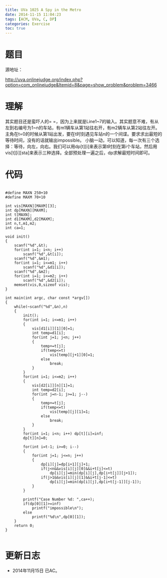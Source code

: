 ```yaml
---
title: UVa 1025 A Spy in the Metro
date: 2014-11-15 11:04:23
tags: [ACM, UVa, C, DP]
categories: Exercise
toc: true
---
```

# 题目
源地址：

http://uva.onlinejudge.org/index.php?option=com_onlinejudge&Itemid=8&page=show_problem&problem=3466

# 理解
其实题目还是蛮吓人的= =，因为上来就是Line1~7的输入。其实题意不难，有从左到右编号为1~n的车站，有m1辆车从第1站往右开，有m2辆车从第2站往左开。主角在t=0的时候从第1站出发，要在t时刻遇见车站n的一个间谍。要求求出最短的等待时间，没有的话就输出impossible。
小脑一动，可以知道，每一次有三个选择：等待，向左，向右。我们可以用dp[t][i]来表示第t时刻在第i个车站，然后用vis[t][i][sta]来表示三种选择。全部预处理一遍之后，dp求解最短时间即可。


<!-- more -->

# 代码

```

#define MAXN 250+10
#define MAXM 70+10

int vis[MAXN][MAXM][3];
int dp[MAXN][MAXM];
int t[MAXN];
int d1[MAXM],d2[MAXM];
int n,t,m1,m2;
int ca=1;

void init()
{
    scanf("%d",&t);
    for(int i=1; i<n; i++)
        scanf("%d",&t[i]);
    scanf("%d",&m1);
    for(int i=1; i<=m1; i++)
        scanf("%d",&d1[i]);
    scanf("%d",&m2);
    for(int i=1; i<=m2; i++)
        scanf("%d",&d2[i]);
    memset(vis,0,sizeof vis);
}

int main(int argc, char const *argv[])
{
    while(~scanf("%d",&n),n)
    {
        init();
        for(int i=1; i<=m1; i++)
        {
            vis[d1[i]][1][0]=1;
            int temp=d1[i];
            for(int j=1; j<n; j++)
            {
                temp+=t[j];
                if(temp<=t)
                    vis[temp][j+1][0]=1;
                else
                    break;
            }
        }
        for(int i=1; i<=m2; i++)
        {
            vis[d2[i]][n][1]=1;
            int temp=d2[i];
            for(int j=n-1; j>=1; j--)
            {
                temp+=t[j];
                if(temp<=t)
                    vis[temp][j][1]=1;
                else
                    break;
            }
        }
        for(int i=1; i<n; i++) dp[t][i]=inf;
        dp[t][n]=0;

        for(int i=t-1; i>=0; i--)
        {
            for(int j=1; j<=n; j++)
            {
                dp[i][j]=dp[i+1][j]+1;
                if(j<n&&vis[i][j][0]&&i+t[j]<=t)
                    dp[i][j]=min(dp[i][j],dp[i+t[j]][j+1]);
                if(j>1&&vis[i][j][1]&&i+t[j-1]<=t)
                    dp[i][j]=min(dp[i][j],dp[i+t[j-1]][j-1]);
            }
        }

        printf("Case Number %d: ",ca++);
        if(dp[0][1]>=inf)
            printf("impossible\n");
        else
            printf("%d\n",dp[0][1]);
    }
    return 0;
}


```

# 更新日志
- 2014年11月15日 已AC。